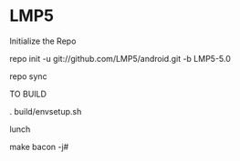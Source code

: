 LMP5
=======

Initialize the Repo

repo init -u git://github.com/LMP5/android.git -b LMP5-5.0

repo sync

TO BUILD

. build/envsetup.sh

lunch

make bacon -j#

